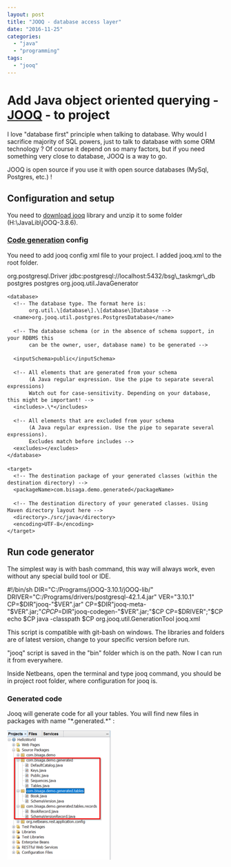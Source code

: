 ```yaml
---
layout: post
title: "JOOQ - database access layer"
date: "2016-11-25"
categories: 
  - "java"
  - "programming"
tags: 
  - "jooq"
---
```


# Add Java object oriented querying - [JOOQ](http://www.jooq.org/) - to project

I love "database first" principle when talking to database. Why would I sacrifice majority of SQL powers, just to talk to database with some ORM technology ? Of course it depend on so many factors, but if you need something very close to database, JOOQ is a way to go.

JOOQ is open source if you use it with open source databases (MySql, Postgres, etc.) !

## Configuration and setup

You need to [download jooq](http://www.jooq.org/download/) library and unzip it to some folder (H:\\JavaLib\\jOOQ-3.8.6).

### [Code generation](http://www.jooq.org/doc/3.8/manual-single-page/#code-generation) config

You need to add jooq config xml file to your project. I added jooq.xml to the root folder.

<?xml version="1.0" encoding="UTF-8" standalone="yes"?>
<configuration xmlns="http://www.jooq.org/xsd/jooq-codegen-3.8.0.xsd">
  <!-- Configure the database connection here -->
  <jdbc>
    <driver>org.postgresql.Driver</driver>
    <url>jdbc:postgresql://localhost:5432/bsg\_taskmgr\_db</url>
    <user>postgres</user>
    <password>postgres</password>
  </jdbc>

  <generator>
    <!-- The default code generator. You can override this one, to generate your own code style.
         Supported generators:
         - org.jooq.util.JavaGenerator
         - org.jooq.util.ScalaGenerator
         Defaults to org.jooq.util.JavaGenerator -->
    <name>org.jooq.util.JavaGenerator</name>

    <database>
      <!-- The database type. The format here is:
           org.util.\[database\].\[database\]Database -->
      <name>org.jooq.util.postgres.PostgresDatabase</name>

      <!-- The database schema (or in the absence of schema support, in your RDBMS this
           can be the owner, user, database name) to be generated -->
           
      <inputSchema>public</inputSchema>
 		
      <!-- All elements that are generated from your schema
           (A Java regular expression. Use the pipe to separate several expressions)
           Watch out for case-sensitivity. Depending on your database, this might be important! -->
      <includes>.\*</includes>

      <!-- All elements that are excluded from your schema
           (A Java regular expression. Use the pipe to separate several expressions).
           Excludes match before includes -->
      <excludes></excludes>
    </database>

    <target>
      <!-- The destination package of your generated classes (within the destination directory) -->
      <packageName>com.bisaga.demo.generated</packageName>

      <!-- The destination directory of your generated classes. Using Maven directory layout here -->
      <directory>./src/java</directory>
      <encoding>UTF-8</encoding>
    </target>
  </generator>
</configuration>

## Run code generator

The simplest way is with bash command, this way will always work, even without any special build tool or IDE.

#!/bin/sh
DIR="C:/Programs/jOOQ-3.10.1/jOOQ-lib/"
DRIVER="C:/Programs/drivers/postgresql-42.1.4.jar"
VER="3.10.1"
CP=$DIR"jooq-"$VER".jar"
CP=$DIR"jooq-meta-"$VER".jar;"$CP
CP=$DIR"jooq-codegen-"$VER".jar;"$CP
CP=$DRIVER";"$CP
echo $CP
java -classpath $CP org.jooq.util.GenerationTool jooq.xml

This script is compatible with git-bash on windows. The libraries and folders are of latest version, change to your specific version before run.

"jooq" script is saved in the "bin" folder which is on the path. Now I can run it from everywhere.

Inside Netbeans, open the terminal and type jooq command, you should be in project root folder, where configuration for jooq is.

### Generated code

Jooq will generate code for all your tables. You will find new files in packages with name "\*.generated.\*" :

[![2016-11-25-17_44_00-start](/assets/images/2016-11-25-17_44_00-Start-241x300.png)](http://bisaga.com/blog/wp-content/uploads/2016/11/2016-11-25-17_44_00-Start.png)
